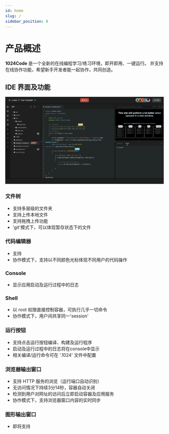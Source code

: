 ```yaml
---
id: home
slug: /
sidebar_position: 0
---
```

# 产品概述
 **1024Code** 是一个全新的在线编程学习/练习环境，即开即用、一键运行。 并支持在线协作功能，希望新手开发者能一起协作，共同创造。

## IDE 界面及功能
![1024Code 产品设计图](./assets/IDE界面.png)

### 文件树

* 支持多层级的文件夹
* 支持上传本地文件
* 支持拖拽上传功能
* 'git'模式下，可以体现暂存状态下的文件

### 代码编辑器

* 支持
* 协作模式下，支持以不同颜色光标体现不同用户的代码操作

### Console

- 显示应用启动及运行过程中的日志

### Shell

* 以 root 权限直接控制容器，可执行几乎一切命令
* 协作模式下，用户间共享同一'session'

### 运行按钮

* 支持点击运行按钮编译、构建及运行程序
* 启动及运行过程中的日志将在console中显示
* 相关编译/运行命令可在 '.1024' 文件中配置

### 浏览器输出窗口

* 支持 HTTP 服务的浏览（运行端口自动识别）
* 无访问情况下持续3分14秒，容器自动关闭
* 检测到用户对网址的访问后立即启动容器及应用服务
* 协作模式下，支持浏览器窗口内容的实时同步


### 图形输出窗口

* 即将支持
